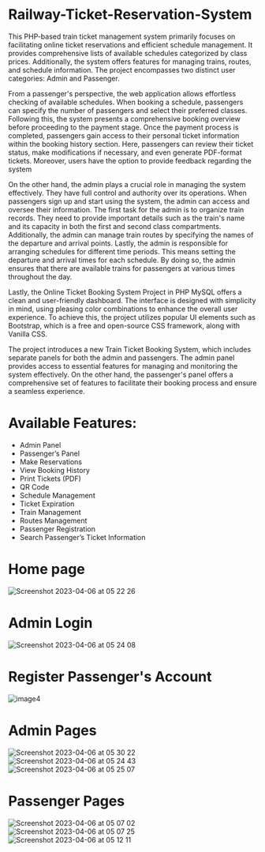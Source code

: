 # Railway-Ticket-Reservation-System
This PHP-based train ticket management system primarily focuses on facilitating online ticket reservations and efficient schedule management. It provides comprehensive lists of available schedules categorized by class prices. Additionally, the system offers features for managing trains, routes, and schedule information. The project encompasses two distinct user categories: Admin and Passenger.

From a passenger's perspective, the web application allows effortless checking of available schedules. When booking a schedule, passengers can specify the number of passengers and select their preferred classes. Following this, the system presents a comprehensive booking overview before proceeding to the payment stage. Once the payment process is completed, passengers gain access to their personal ticket information within the booking history section. Here, passengers can review their ticket status, make modifications if necessary, and even generate PDF-format tickets. Moreover, users have the option to provide feedback regarding the system

On the other hand, the admin plays a crucial role in managing the system effectively. They have full control and authority over its operations. When passengers sign up and start using the system, the admin can access and oversee their information.
The first task for the admin is to organize train records. They need to provide important details such as the train's name and its capacity in both the first and second class compartments. Additionally, the admin can manage train routes by specifying the names of the departure and arrival points. Lastly, the admin is responsible for arranging schedules for different time periods. This means setting the departure and arrival times for each schedule. By doing so, the admin ensures that there are available trains for passengers at various times throughout the day.

Lastly, the Online Ticket Booking System Project in PHP MySQL offers a clean and user-friendly dashboard. The interface is designed with simplicity in mind, using pleasing color combinations to enhance the overall user experience. To achieve this, the project utilizes popular UI elements such as Bootstrap, which is a free and open-source CSS framework, along with Vanilla CSS.

The project introduces a new Train Ticket Booking System, which includes separate panels for both the admin and passengers. The admin panel provides access to essential features for managing and monitoring the system effectively. On the other hand, the passenger's panel offers a comprehensive set of features to facilitate their booking process and ensure a seamless experience.

# Available Features:

- Admin Panel
- Passenger’s Panel
- Make Reservations
- View Booking History
- Print Tickets (PDF)
- QR Code
- Schedule Management
- Ticket Expiration
- Train Management
- Routes Management
- Passenger Registration
- Search Passenger’s Ticket Information

# Home page
![Screenshot 2023-04-06 at 05 22 26](https://github.com/dikidwid/Railway-Ticket-Reservation-System/assets/92709211/4f009e11-e412-4133-8859-e782b37771ae)

# Admin Login
![Screenshot 2023-04-06 at 05 24 08](https://github.com/dikidwid/Railway-Ticket-Reservation-System/assets/92709211/f22f870e-5428-4512-bc08-7ed455773889)

# Register Passenger's Account
![image4](https://github.com/dikidwid/Railway-Ticket-Reservation-System/assets/92709211/740712d5-1544-4e3b-848a-180f19584839)

# Admin Pages
![Screenshot 2023-04-06 at 05 30 22](https://github.com/dikidwid/Railway-Ticket-Reservation-System/assets/92709211/0134aa99-553d-42d5-81b4-eb4552b10b35)
![Screenshot 2023-04-06 at 05 24 43](https://github.com/dikidwid/Railway-Ticket-Reservation-System/assets/92709211/aab9136b-59ee-4496-bfab-f10e66b46871)
![Screenshot 2023-04-06 at 05 25 07](https://github.com/dikidwid/Railway-Ticket-Reservation-System/assets/92709211/b4c5e614-0a39-45f0-a474-668c79053e5b)

# Passenger Pages
![Screenshot 2023-04-06 at 05 07 02](https://github.com/dikidwid/Railway-Ticket-Reservation-System/assets/92709211/5dcfb111-68d7-41a0-be71-b3db351b7cd6)
![Screenshot 2023-04-06 at 05 07 25](https://github.com/dikidwid/Railway-Ticket-Reservation-System/assets/92709211/d3cb402e-96b2-454b-9467-59270224f22c)
![Screenshot 2023-04-06 at 05 12 11](https://github.com/dikidwid/Railway-Ticket-Reservation-System/assets/92709211/51b676f7-0fe9-4d18-8c39-40989d750280)
